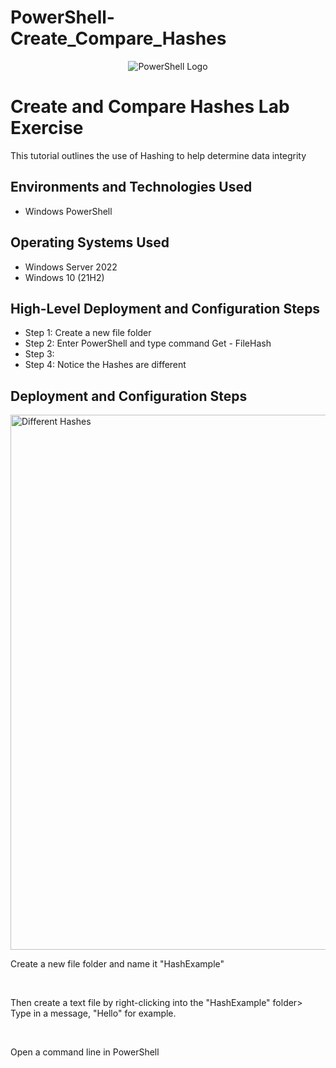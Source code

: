 # PowerShell-Create_Compare_Hashes
<p align="center">
<img src="https://upload.wikimedia.org/wikipedia/commons/2/2f/PowerShell_5.0_icon.png" alt="PowerShell Logo"/> 
</p>

<h1> Create and Compare Hashes Lab Exercise</h1>
This tutorial outlines the use of Hashing to help determine data integrity<br />

<h2>Environments and Technologies Used</h2>

- Windows PowerShell

<h2>Operating Systems Used </h2>

- Windows Server 2022
- Windows 10 (21H2)

<h2>High-Level Deployment and Configuration Steps</h2>

- Step 1: Create a new file folder 
- Step 2: Enter PowerShell and type command Get - FileHash
- Step 3:
- Step 4: Notice the Hashes are different

<h2>Deployment and Configuration Steps</h2>

<p>
<img width="856" alt="Different Hashes" src="https://github.com/user-attachments/assets/3bc65a21-99fb-4f26-897e-5fbcdf282931" />
</p>
<p>
Create a new file folder and name it "HashExample"

</p>
<br />

<p>
<!--img width="1440" alt="02" src="https://github.com/user-attachments/assets/f2e54e39-7644-4dd2-a174-283a6f957afa"-->
</p>
<p>
Then create a text file by right-clicking into the "HashExample" folder> Type in a message, "Hello" for example.
</p>
<br />

<p>
<!--img width="1381" alt="01" src="https://github.com/user-attachments/assets/56dc32c2-d30d-4459-b58d-f1337cf99c41"-->
</p>
<p>
Open a command line in PowerShell 
</p>
<br />

